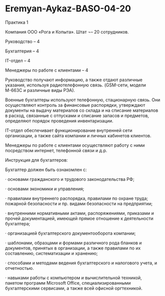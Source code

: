 # Eremyan-Aykaz-BASO-04-20
Практика 1 

Компания ООО «Рога и Копыта». Штат ¬– 20 сотрудников.

Руководство – 4

Бухгалтерия – 4

IT-отдел – 4

Менеджеры по работе с клиентами – 4

Руководство получают информацию, а также отдают различные указания, используя радиотелефонную связь. (GSM-сети, модели М-663С и различные виды РЭА).

Военные бухгалтеры используют телефонную, стационарную связь. Они осуществляют контроль за финансовые распорядки, утверждают документы на выдачу материалов со склада и на списание материалов в расход, связанные с отпусками и списание запасов и предметов, определяют порядок проведения инвентаризации. 

IT-отдел обеспечивает функционирование внутренней сети организации, а также сайта компании и личных кабинетов клиентов. 

Менеджеры по работе с клиентами осуществляют работу с ними посредством интернет, телефонной связи и д.р.

Инструкция для бухгалтеров:

Бухгалтер должен быть ознакомлен с:

· основами гражданского и трудового законодательства РФ;

· основами экономики и управления;

· правилами внутреннего распорядка, правилами по охране труда; пожарной безопасности и пр. видами безопасности на предприятии;

· внутренними нормативными актами, распоряжениями, приказами и прочей документацией, имеющей прямое отношение к деятельности бухгалтера;

· организацией бухгалтерского документооборота компании;

· шаблонами, образцами и формами различного рода бланков и документов, принятых в организации, а также правилами по их составлению, систематизации и хранению;

· способами и методами ведения бухгалтерского и налогового учета, и отчетностью.

· навыками работы с компьютером и вычислительной техникой, пакетом программ Microsoft Office, специализированными бухгалтерскими сервисами, а также всей офисной оргтехникой.




